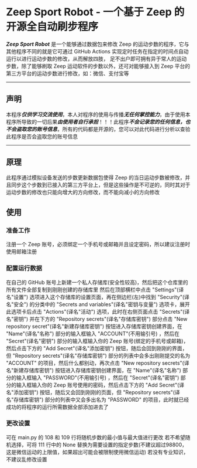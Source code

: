 # Zeep Sport Robot - 一个基于 Zeep 的开源全自动刷步程序

***Zeep Sport Robot*** 是一个能够通过数据包来修改 Zeep 的运动步数的程序，它与其他程序不同的就是它可通过 GitHub Actions 实现定时任务在指定的时间点自动运行以进行运动步数的修改，从而解放四肢， 足不出户即可拥有异于常人的运动步数，除了能够刷取 Zeep 运动软件的步数以外，还可对能够接入到 Zeep 平台的第三方平台的运动步数进行修改，如：微信、支付宝等

---

## 声明

本程序***仅供学习交流使用***，本人对程序的使用与传播***无任何掌控能力***，由于使用本程序所导致的一切后果***由使用者自行承担***！！！此程序***不会记录您的任何信息，也不会盗取您的账号信息***，所有的代码都是开源的，您可以对此代码进行分析以查验此程序是否会盗取您的账号信息

---

## 原理

此程序通过模拟设备发送的步数更新数据包使得 Zeep 的当日运动步数被修改，并且同步这个步数到已接入的第三方平台上，但是这些操作是不可逆的，同时其对于运动步数的修改也只能向增大的方向修改，而不能向减小的方向修改

## 使用

### 准备工作

注册一个 Zeep 账号，必须绑定一个手机号或邮箱并且设定密码，所以建议注册时使用邮箱注册

### 配置运行数据

在自己的 GitHub 账号上新建一个私人存储库(安全性较高)，然后把这个仓库里的所有文件全部复制到刚刚创建的存储库里
然后在顶部横栏中点击 "Settings"(译名"设置") 选项进入这个存储库的设置页面，再在侧边栏(左)中找到 "Security"(译名"安全") 的分类中的 "Secrets and variables"(译名"密钥与变量") 选项卡，展开此选项卡后点击 "Actions"(译名"活动") 选项，此时在右侧页面点击 "Secrets"(译名"密钥") 并在下方的 "Repository secrets"(译名"存储库密钥") 部分点击 "New repository secret"(译名"新建存储库密钥") 按钮进入存储库密钥创建界面，在 "Name"(译名"名称") 部分的输入框输入 "ACCOUNT"(不用输引号) ，然后在 "Secret"(译名"密钥") 部分的输入框输入你的 Zeep 账号(绑定的手机号或邮箱)，然后点击下方的 "Add Secret"(译名"添加密钥") 按钮，随后会回到刚刚的界面，但 "Repository secrets"(译名"存储库密钥") 部分的列表中会多出刚刚提交的名为 "ACCOUNT" 的项目，然后什么都别动，再次点击 "New repository secrets"(译名"新建存储库密钥") 按钮进入存储库密钥创建界面，在 "Name"(译名"名称") 部分的输入框输入 "PASSWORD"(不用输引号) ，然后在 "Secret"(译名"密钥") 部分的输入框输入你的 Zeep 账号使用的密码，然后点击下方的 "Add Secret"(译名"添加密钥") 按钮，随后又会回到刚刚的页面，但 "Repository secrets"(译名"存储库密钥") 部分的列表中又会多出名为 "PASSWORD" 的项目，此时就已经成功的将程序的运行所需数据全部添加进去了

### 更改设置

可在 main.py 的 108 和 109 行将随机步数的最小值与最大值进行更改
若不希望随机选择，可将 111 行中的 None 替换为需要设置的指定步数(不建议超过98800，这是微信运动的上限值，如果超出可能会被限制使用微信运动)
若没有专业知识，不建议乱修改设置
